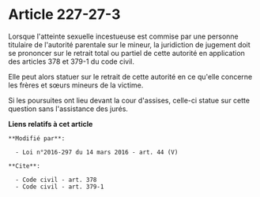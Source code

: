 # Article 227-27-3

Lorsque l'atteinte sexuelle incestueuse est commise par une personne titulaire de l'autorité parentale sur le mineur, la
juridiction de jugement doit se prononcer sur le retrait total ou partiel de cette autorité en application des articles 378
et 379-1 du code civil. 

Elle peut alors statuer sur le retrait de cette autorité en ce qu'elle concerne les frères et sœurs mineurs de la victime. 

Si les poursuites ont lieu devant la cour d'assises, celle-ci statue sur cette question sans l'assistance des jurés.

**Liens relatifs à cet article**

	**Modifié par**:

	  - Loi n°2016-297 du 14 mars 2016 - art. 44 (V)

	**Cite**:

	  - Code civil - art. 378
	  - Code civil - art. 379-1
